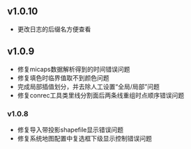 ## v1.0.10
* 更改日志的后缀名方便查看

## v1.0.9
* 修复micaps数据解析得到的时间错误问题
* 修复填色时临界值取不到颜色问题
* 完成局部插值划分，并去除人工设置“全局/局部”问题
* 修复conrec工具类里线分割面后两条线重组时点顺序错误问题

### v1.0.8
* 修复导入带投影shapefile显示错误问题
* 修复系统地图配置中复选框下级显示控制错误问题